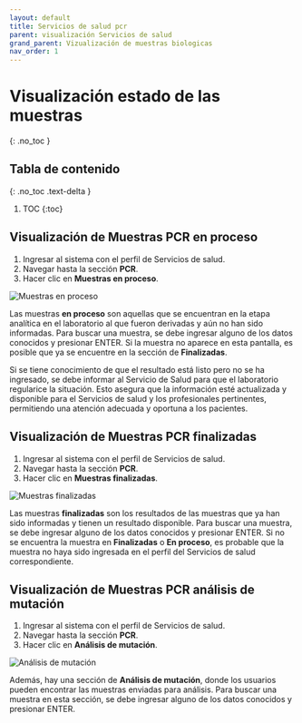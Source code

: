 ```yaml
---
layout: default
title: Servicios de salud pcr
parent: visualización Servicios de salud
grand_parent: Vizualización de muestras biologicas
nav_order: 1
---
```



# Visualización estado de las muestras
{: .no_toc }

## Tabla de contenido
{: .no_toc .text-delta }
1. TOC
{:toc}

## Visualización de Muestras PCR en proceso

1. Ingresar al sistema con el perfil de Servicios de salud.
2. Navegar hasta la sección **PCR**.
3. Hacer clic en **Muestras en proceso**.

![Muestras en proceso](img/20230316172034.png)

Las muestras **en proceso** son aquellas que se encuentran en la etapa analítica en el laboratorio al que fueron derivadas y aún no han sido informadas. Para buscar una muestra, se debe ingresar alguno de los datos conocidos y presionar ENTER. Si la muestra no aparece en esta pantalla, es posible que ya se encuentre en la sección de **Finalizadas**.

Si se tiene conocimiento de que el resultado está listo pero no se ha ingresado, se debe informar al Servicio de Salud para que el laboratorio regularice la situación. Esto asegura que la información esté actualizada y disponible para el Servicios de salud y los profesionales pertinentes, permitiendo una atención adecuada y oportuna a los pacientes.

## Visualización de Muestras PCR finalizadas

1. Ingresar al sistema con el perfil de Servicios de salud.
2. Navegar hasta la sección **PCR**.
3. Hacer clic en **Muestras finalizadas**.

![Muestras finalizadas](img/20230316172750.png)

Las muestras **finalizadas** son los resultados de las muestras que ya han sido informadas y tienen un resultado disponible. Para buscar una muestra, se debe ingresar alguno de los datos conocidos y presionar ENTER. Si no se encuentra la muestra en **Finalizadas** o **En proceso**, es probable que la muestra no haya sido ingresada en el perfil del Servicios de salud correspondiente.

## Visualización de Muestras PCR análisis de mutación

1. Ingresar al sistema con el perfil de Servicios de salud.
2. Navegar hasta la sección **PCR**.
3. Hacer clic en **Análisis de mutación**.

![Análisis de mutación](img/20230316173352.png)

Además, hay una sección de **Análisis de mutación**, donde los usuarios pueden encontrar las muestras enviadas para análisis. Para buscar una muestra en esta sección, se debe ingresar alguno de los datos conocidos y presionar ENTER.
